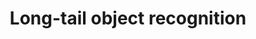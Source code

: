 ---
title: Long-tail object recognition
description: Real-world datasets often follow a long-tailed distribution i.e., only a few classes have abundant examples while the majority of classes have only a few examples. In this project, we study and develop new methods that address the imbalanced issue in the long-tail recognition datasets.
contactname: Yongqin Xian
contactlink: /people/yongqin-xian
---